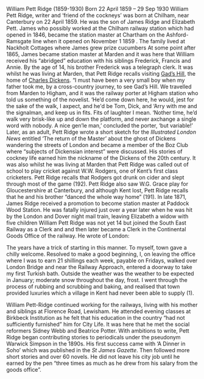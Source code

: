 William Pett Ridge (1859-1930) 
Born 22 April 1859 – 29 Sep 1930
William Pett Ridge, writer and ‘friend of the cockneys’ was born at Chilham, near Canterbury on 22 April 1859. He was the son of James Ridge and Elizabeth Pett. James who possibly worked at the Chilham railway station which had opened in 1846, became the station master at Chartham on the Ashford-Ramsgate line when it opened on November 1 1859 .  The family lived at Nackholt Cottages where James grew prize cucumbers  At some point after 1865, James became station master at Marden and it was here that William received his “abridged” education with his siblings Frederick, Francis and Annie. By the age of 14, his brother Frederick was a telegraph clerk.
It was whilst he was living at Marden, that Pett Ridge recalls visiting [Gad’s Hill](/dickens/dickens-gads-hill), the home of [Charles Dickens](/dickens/dickens-biography).
“I must have been a very small boy when my father took me, by a cross-country journey, to see Gad’s Hill. We travelled from Marden to Higham, and it was the railway porter at Higham station who told us something of the novelist. 
‘He’d come down here, he would, jest for the sake of the walk, I axpect, and he'd be Tom, Dick, and ‘Arry with me and the signalman, and keep us in fits. Fits of laughter I mean. ‘Nother time, he’d walk very brisk-like up and down the platform, and never axchange a single word with nobody. A nice gen’le man,’ concluded the porter, ‘but variable!’
Later, as an adult, Pett Ridge wrote a short sketch for the _Illustrated London News_ entitled ‘The return of the Master’ about the ghost of Dickens wandering the streets of London and became a member of the Boz Club where “subjects of Dickensian interest” were discussed. His stories of cockney life earned him the nickname of the Dickens of the 20th century.
It was also whilst he was living at Marden that Pett Ridge was called out of school to play cricket against W.W. Rodgers, one of Kent’s first class cricketers. Pett Ridge recalls that Rodgers got drunk on cider and slept through most of the game (192). Pett Ridge also saw W.G. Grace play for Gloucestershire at Canterbury, and although Kent lost, Pett Ridge recalls that he and his brother “danced the whole way home” (191). 
In late 1871, James Ridge received a promotion to become station master at Paddock Wood Station.   He was fatally injured just over a year later when he was hit by the London and Dover night mail train, leaving Elizabeth a widow with five children  William Pett Ridge was not yet 14 but joined the South East Railway as a Clerk and and then later became a Clerk in the Continental Goods Office of the railway. He wrote of London:

The years have a trick of starting in this manner. To myself, town gave a chilly welcome. Resolved to make a good beginning, I, on leaving the office where I was to earn 21 shillings each week, payable on Fridays, walked over London Bridge and near the Railway Approach, entered a doorway to take my first Turkish bath. Outside the weather was the weather to be expected in January; moderate snow throughout the day, frost. I went through the process of rubbing and scrubbing and baking, and realised that town provided luxuries which a village in Kent had never been able to supply (1). 

William Pett-Ridge continued working for the railways, living with his mother and siblings at Florence Road, Lewisham. He attended evening classes at Birkbeck Institution as he felt that his education in the country “had not sufficiently furnished” him for City Life. It was here that he met the social reformers Sidney Webb and Beatrice Potter.
With ambitions to write, Pett Ridge began contributing stories to periodicals under the pseudonym Warwick Simpson in the 1890s. His first success came with ‘A Dinner in Soho’ which was published in the _St James Gazette_. Then followed more short stories and over 60 novels. He did not leave his city job until he earned by the pen “three times as much as he drew from his salary from the goods office”. 
